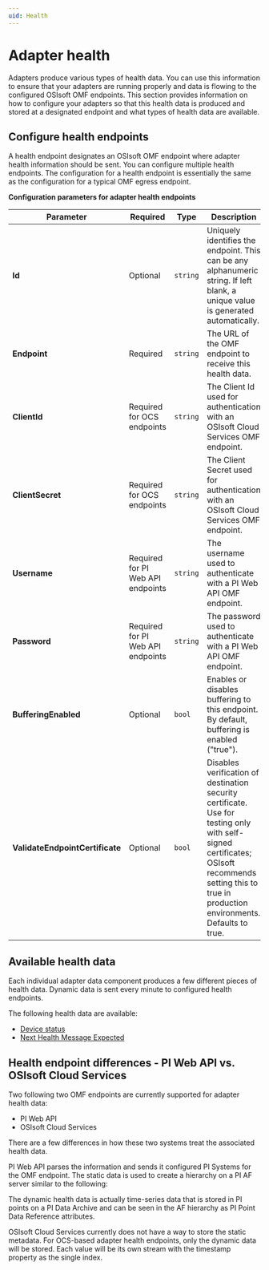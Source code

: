 ```yaml
---
uid: Health
---
```


# Adapter health

Adapters produce various types of health data. You can use this information to ensure that your adapters are running properly and data is flowing to the configured OSIsoft OMF endpoints. This section provides information on how to configure your adapters so that this health data is produced and stored at a designated endpoint and what types of health data are available.

## Configure health endpoints

A health endpoint designates an OSIsoft OMF endpoint where adapter health information should be sent. You can configure multiple health endpoints. The configuration for a health endpoint is essentially the same as the configuration for a typical OMF egress endpoint. 

**Configuration parameters for adapter health endpoints**

| Parameter                       | Required                            | Type      | Description                                        |
|---------------------------------|-------------------------------------|-----------|----------------------------------------------------|
| **Id**                          | Optional                            | `string`    | Uniquely identifies the endpoint. This can be any alphanumeric string. If left blank, a unique value is generated automatically. |
| **Endpoint**                    | Required                            | `string`    | The URL of the OMF endpoint to receive this health data. |
| **ClientId**                    | Required for OCS endpoints          | `string`    | The Client Id used for authentication with an OSIsoft Cloud Services OMF endpoint. |
| **ClientSecret**                | Required for OCS endpoints          | `string`    | The Client Secret used for authentication with an OSIsoft Cloud Services OMF endpoint. |
| **Username**                    | Required for PI Web API endpoints   | `string`    | The username used to authenticate with a PI Web API OMF endpoint. |
| **Password**                    | Required for PI Web API endpoints   | `string`    | The password used to authenticate with a PI Web API OMF endpoint. |
| **BufferingEnabled**            | Optional                            | `bool`      | Enables or disables buffering to this endpoint. By default, buffering is enabled ("true"). |
| **ValidateEndpointCertificate** | Optional                            | `bool`      | Disables verification of destination security certificate. Use for testing only with self-signed certificates; OSIsoft recommends setting this to true in production environments. Defaults to true. |

## Available health data
Each individual adapter data component produces a few different pieces of health data. Dynamic data is sent every minute to configured health endpoints.

The following health data are available:
- [Device status](xref:DeviceStatus)
- [Next Health Message Expected](xref:NextHealthMessageExpected)

## Health endpoint differences - PI Web API vs. OSIsoft Cloud Services

Two following two OMF endpoints are currently supported for adapter health data:

- PI Web API 
- OSIsoft Cloud Services

There are a few differences in how these two systems treat the associated health data. 

PI Web API parses the information and sends it configured PI Systems for the OMF endpoint. The static data is used to create a hierarchy on a PI AF server similar to the following:

[AdapterHealthAFHierarchy]: https://github.com/osisoft/OSIsoft-Adapter/tree/master/V1/Adapter%20administration/AdapterHealthAFHierarchy.png "Adapter Health AF Hierarchy"

The dynamic health data is actually time-series data that is stored in PI points on a PI Data Archive and can be seen in the AF hierarchy as PI Point Data Reference attributes.

OSIsoft Cloud Services currently does not have a way to store the static metadata. For OCS-based adapter health endpoints, only the dynamic data will be stored. Each value will be its own stream with the timestamp property as the single index.
